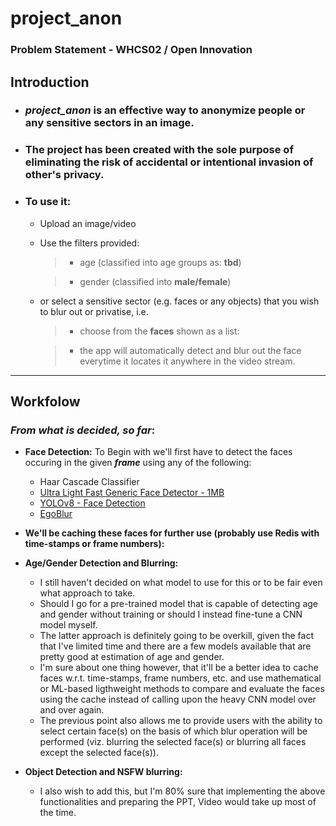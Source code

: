 # project_anon

### Problem Statement - WHCS02 / Open Innovation

## **Introduction**
- ### ***project_anon*** is an effective way to anonymize people or any sensitive sectors in an image.

- ### The project has been created with the sole purpose of eliminating the risk of accidental or intentional invasion of other's privacy.

- ### To use it:

    - Upload an image/video
    - Use the filters provided:
        > - age (classified into age groups as: **tbd**)

        > - gender (classified into **male/female**)

    - or select a sensitive sector (e.g. faces or any objects) that you wish to blur out or privatise, i.e.

        > - choose from the **faces** shown as a list:

        > - the app will automatically detect and blur out the face everytime it locates it anywhere in the video stream.

---

## **Workfolow**

### *From what is decided, so far*:

- **Face Detection:** To Begin with we'll first have to detect the faces occuring in the given ***frame*** using any of the following:

    - Haar Cascade Classifier
    - [Ultra Light Fast Generic Face Detector - 1MB](https://github.com/Linzaer/Ultra-Light-Fast-Generic-Face-Detector-1MB)
    - [YOLOv8 - Face Detection](https://huggingface.co/arnabdhar/YOLOv8-Face-Detection)
    - [EgoBlur](https://www.projectaria.com/tools/egoblur/)

- **We'll be caching these faces for further use (probably use Redis with time-stamps or frame numbers):**

- **Age/Gender Detection and Blurring:**

    - I still haven't decided on what model to use for this or to be fair even what approach to take.
    - Should I go for a pre-trained model that is capable of detecting age and gender without training or should I instead fine-tune a CNN model myself.
    - The latter approach is definitely going to be overkill, given the fact that I've limited time and there are a few models available that are pretty good at estimation of age and gender.
    - I'm sure about one thing however, that it'll be a better idea to cache faces w.r.t. time-stamps, frame numbers, etc. and use mathematical or ML-based ligthweight methods to compare and evaluate the faces using the cache instead of calling upon the heavy CNN model over and over again.
    - The previous point also allows me to provide users with the ability to select certain face(s) on the basis of which blur operation will be performed (viz. blurring the selected face(s) or blurring all faces except the selected face(s)).

- **Object Detection and NSFW blurring:**
    - I also wish to add this, but I'm 80% sure that implementing the above functionalities and preparing the PPT, Video would take up most of the time.